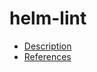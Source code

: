 # helm-lint

- [Description](https://github.com/bakdata/ci-templates/tree/main/docs/actions/helm-lint)
- [References](https://github.com/bakdata/ci-templates/tree/main/docs/actions/helm-lint)
